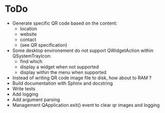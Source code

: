 # ToDo

- Generate specific QR code based on the content:
  - location
  - website
  - contact
  - (see QR specification)
- Some desktop environement do not support QWidgetAction within QSystemTrayIcon:
  - find which
  - display a widget when not supported
  - display within the menu when supported
- Instead of writing QR code image file to disk, how about to RAM ?
- Build documentation with Sphinx and docstring
- Write tests
- Add logging
- Add argument parsing
- Management QApplication.exit() event to clear qr images and logging